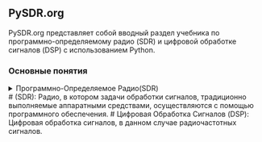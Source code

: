 ## PySDR.org 
 PySDR.org представляет собой вводный раздел учебника по программно-определяемому радио (SDR) и цифровой обработке сигналов (DSP) с использованием Python.
 
### Основные понятия
<details>
 <summary>Программно-Определяемое Радио(SDR) </summary>
 <summary>Цифровая Обработка Сигналов (DSP) </summary>
</details>
#  (SDR): 
Радио, в котором задачи обработки сигналов, традиционно выполняемые аппаратными средствами, осуществляются с помощью программного обеспечения.
# Цифровая Обработка Сигналов (DSP): 
Цифровая обработка сигналов, в данном случае радиочастотных сигналов.
